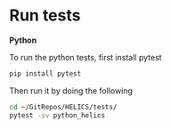 Run tests
=========

**Python**

To run the python tests, first install pytest

```bash
pip install pytest
```

Then run it by doing the following

```bash
cd ~/GitRepos/HELICS/tests/
pytest -sv python_helics
```

